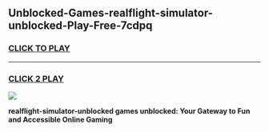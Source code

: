 
## Unblocked-Games-realflight-simulator-unblocked-Play-Free-7cdpq
<h3>
<a href="https://premium76.site?title=realflight-simulator-unblocked&ref=23A">CLICK TO PLAY</a></h3>
<hr>

<h3>
<a href="https://premium76.site?title=realflight-simulator-unblocked&ref=23A">CLICK 2 PLAY</a>
  
</h3>

<a href="https://premium76.site?title=realflight-simulator-unblocked&ref=23A"><img src="https://clearcache.store/games.png"></a>


**realflight-simulator-unblocked games unblocked: Your Gateway to Fun and Accessible Online Gaming**

